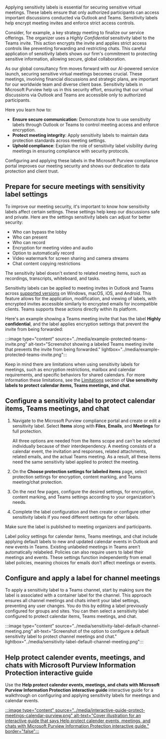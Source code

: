 Applying sensitivity labels is essential for securing sensitive virtual meetings. These labels ensure that only authorized participants can access important discussions conducted via Outlook and Teams. Sensitivity labels help encrypt meeting invites and enforce strict access controls.

Consider, for example, a key strategy meeting to finalize our service offerings. The organizer uses a _Highly Confidential_ sensitivity label to the Teams invite. This action encrypts the invite and applies strict access controls like preventing forwarding and restricting chats. This careful application of sensitivity labels shows our firm's commitment to protecting sensitive information, allowing secure, global collaboration.

As our global consultancy firm moves forward with our AI-powered service launch, securing sensitive virtual meetings becomes crucial. These meetings, involving financial discussions and strategic plans, are important for our worldwide team and diverse client base. Sensitivity labels in Microsoft Purview help us in this security effort, ensuring that our virtual discussions via Outlook and Teams are accessible only to authorized participants.

Here you learn how to:

- **Ensure secure communication**: Demonstrate how to use sensitivity labels through Outlook or Teams to control meeting access and enforce encryption.
- **Protect meeting integrity**: Apply sensitivity labels to maintain data protection standards across meeting settings.
- **Uphold compliance**: Explain the role of sensitivity label visibility during meetings in ensuring compliance with security protocols.

Configuring and applying these labels in the Microsoft Purview compliance portal improves our meeting security and shows our dedication to data protection and client trust.

## Prepare for secure meetings with sensitivity label settings

To improve our meeting security, it's important to know how sensitivity labels affect certain settings. These settings help keep our discussions safe and private. Here are the settings sensitivity labels can adjust for better security:

- Who can bypass the lobby
- Who can present
- Who can record
- Encryption for meeting video and audio
- Option to automatically record
- Video watermark for screen sharing and camera streams
- Chat content copying restrictions

The sensitivity label doesn't extend to related meeting items, such as recordings, transcripts, whiteboard, and tasks.

Sensitivity labels can be applied to meeting invites in Outlook and Teams across [supported versions](/purview/sensitivity-labels-meetings#requirements) on Windows, macOS, iOS, and Android. This feature allows for the application, modification, and viewing of labels, with encrypted invites accessible similarly to encrypted emails for incompatible clients. Teams supports these actions directly within its platform.

Here's an example showing a Teams meeting invite that has the label **Highly confidential**, and the label applies encryption settings that prevent the invite from being forwarded:

:::image type="content" source="../media/example-protected-teams-invite.png" alt-text="Screenshot showing a labeled Teams meeting invite that prevents the invite from being forwarded." lightbox="../media/example-protected-teams-invite.png":::

Keep in mind there are limitations when using sensitivity labels for meetings, such as encryption restrictions, mailbox and calendar requirements, and specific behaviors for shared calendars. For more information these limitations, see the [Limitations](/purview/sensitivity-labels-meetings#limitations) section of **Use sensitivity labels to protect calendar items, Teams meetings, and chat**.

## Configure a sensitivity label to protect calendar items, Teams meetings, and chat

1. Navigate to the Microsoft Purview compliance portal and create or edit a sensitivity label. Select **Items** along with **Files**, **Emails**, and **Meetings** for full protection.

   All three options are needed from the Items scope and can't be selected individually because of their interdependency. A meeting consists of a calendar event, the invitation and responses, related attachments, related emails, and the actual Teams meeting. As a result, all these items need the same sensitivity label applied to protect the meeting.

1. On the **Choose protection settings for labeled items** page, select protection settings for encryption, content marking, and Teams meeting/chat protection.
1. On the next few pages, configure the desired settings, for encryption, content marking, and Teams settings according to your organization's needs.
1. Complete the label configuration and then create or configure other sensitivity labels if you need different settings for other labels.

Make sure the label is published to meeting organizers and participants.

Label policy settings for calendar items, Teams meetings, and chat include applying default labels to new and updated calendar events in Outlook and new events in Teams. Existing unlabeled meetings in Teams aren't automatically relabeled. Policies can also require users to label their meetings and events. These settings function independently from email label policies, meaning choices for emails don't affect meetings or events.

## Configure and apply a label for channel meetings

To apply a sensitivity label to a Teams channel, start by making sure the label is associated with a container label for the channel. This approach ensures all channel meetings and chats inherit your label settings, preventing any user changes. You do this by editing a label previously configured for groups and sites. You can then select a sensitivity label configured to protect calendar items, Teams meetings, and chat.

:::image type="content" source="../media/sensitivity-label-default-channel-meeting.png" alt-text="Screenshot of the option to configure a default sensitivity label to protect channel meetings and chat." lightbox="../media/sensitivity-label-default-channel-meeting.png":::

## Help protect calender events, meetings, and chats with Microsoft Purview Information Protection interactive guide

Use the **Help protect calender events, meetings, and chats with Microsoft Purview Information Protection interactive guide** interactive guide for a walkthrough on configuring and applying sensitivity labels for meetings and calendar events.

[:::image type="content" source="../media/interactive-guide-protect-meetings-calendar-purview.png" alt-text="Cover illustration for an interactive guide that says Help protect calender events, meetings, and chats with Microsoft Purview Information Protection interactive guide." border="false":::](https://mslearn.cloudguides.com/guides/Help%20protect%20calendar%20events,%20meetings,%20and%20chats%20with%20Microsoft%20Purview%20Information%20Protection?azure-portal=true)
